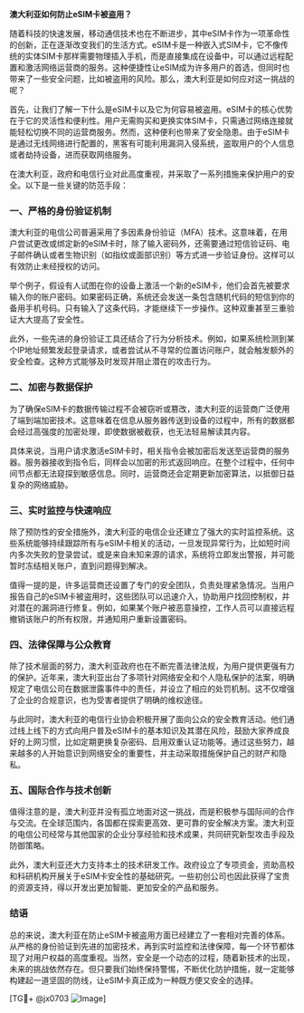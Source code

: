 **澳大利亚如何防止eSIM卡被盗用？**

随着科技的快速发展，移动通信技术也在不断进步，其中eSIM卡作为一项革命性的创新，正在逐渐改变我们的生活方式。eSIM卡是一种嵌入式SIM卡，它不像传统的实体SIM卡那样需要物理插入手机，而是直接集成在设备中，可以通过远程配置和激活网络运营商的服务。这种便捷性让eSIM成为许多用户的首选，但同时也带来了一些安全问题，比如被盗用的风险。那么，澳大利亚是如何应对这一挑战的呢？

首先，让我们了解一下什么是eSIM卡以及它为何容易被盗用。eSIM卡的核心优势在于它的灵活性和便利性。用户无需购买和更换实体SIM卡，只需通过网络连接就能轻松切换不同的运营商服务。然而，这种便利也带来了安全隐患。由于eSIM卡是通过无线网络进行配置的，黑客有可能利用漏洞入侵系统，盗取用户的个人信息或者劫持设备，进而获取网络服务。

在澳大利亚，政府和电信行业对此高度重视，并采取了一系列措施来保护用户的安全。以下是一些关键的防范手段：

### 一、严格的身份验证机制

澳大利亚的电信公司普遍采用了多因素身份验证（MFA）技术。这意味着，在用户尝试更改或绑定新的eSIM卡时，除了输入密码外，还需要通过短信验证码、电子邮件确认或者生物识别（如指纹或面部识别）等方式进一步验证身份。这样可以有效防止未经授权的访问。

举个例子，假设有人试图在你的设备上激活一个新的eSIM卡，他们会首先被要求输入你的账户密码。如果密码正确，系统还会发送一条包含随机代码的短信到你的备用手机号码。只有输入了这条代码，才能继续下一步操作。这种双重甚至三重验证大大提高了安全性。

此外，一些先进的身份验证工具还结合了行为分析技术。例如，如果系统检测到某个IP地址频繁发起登录请求，或者尝试从不寻常的位置访问账户，就会触发额外的安全检查。这种方式能够及时发现并阻止潜在的攻击行为。

### 二、加密与数据保护

为了确保eSIM卡的数据传输过程不会被窃听或篡改，澳大利亚的运营商广泛使用了端到端加密技术。这意味着在信息从服务器传送到设备的过程中，所有的数据都会经过高强度的加密处理，即使数据被截获，也无法轻易解读其内容。

具体来说，当用户请求激活eSIM卡时，相关指令会被加密后发送至运营商的服务器。服务器接收到指令后，同样会以加密的形式返回响应。在整个过程中，任何中间节点都无法窥探到敏感信息。同时，运营商还会定期更新加密算法，以抵御日益复杂的网络威胁。

### 三、实时监控与快速响应

除了预防性的安全措施外，澳大利亚的电信企业还建立了强大的实时监控系统。这些系统能够持续跟踪所有与eSIM卡相关的活动，一旦发现异常行为，比如短时间内多次失败的登录尝试，或是来自未知来源的请求，系统将立即发出警报，并可能暂时冻结相关账户，直到问题得到解决。

值得一提的是，许多运营商还设置了专门的安全团队，负责处理紧急情况。当用户报告自己的eSIM卡被盗用时，这些团队可以迅速介入，协助用户找回控制权，并对潜在的漏洞进行修复。例如，如果某个账户被恶意操控，工作人员可以直接远程撤销该账户的所有权限，并通知用户重新设置密码。

### 四、法律保障与公众教育

除了技术层面的努力，澳大利亚政府也在不断完善法律法规，为用户提供更强有力的保护。近年来，澳大利亚出台了多项针对网络安全和个人隐私保护的法案，明确规定了电信公司在数据泄露事件中的责任，并设立了相应的处罚机制。这不仅增强了企业的合规意识，也为受害者提供了明确的维权途径。

与此同时，澳大利亚的电信行业协会积极开展了面向公众的安全教育活动。他们通过线上线下的方式向用户普及eSIM卡的基本知识及其潜在风险，鼓励大家养成良好的上网习惯，比如定期更换复杂密码、启用双重认证功能等。通过这些努力，越来越多的人开始意识到网络安全的重要性，并主动采取措施保护自己的财产和隐私。

### 五、国际合作与技术创新

值得注意的是，澳大利亚并没有孤立地面对这一挑战，而是积极参与国际间的合作与交流。在全球范围内，各国都在探索更高效、更可靠的安全解决方案。澳大利亚的电信公司经常与其他国家的企业分享经验和技术成果，共同研究新型攻击手段及防御策略。

此外，澳大利亚还大力支持本土的技术研发工作。政府设立了专项资金，资助高校和科研机构开展关于eSIM卡安全性的基础研究。一些初创公司也因此获得了宝贵的资源支持，得以开发出更加智能、更加安全的产品和服务。

### 结语

总的来说，澳大利亚在防止eSIM卡被盗用方面已经建立了一套相对完善的体系。从严格的身份验证到先进的加密技术，再到实时监控和法律保障，每一个环节都体现了对用户权益的高度重视。当然，安全是一个动态的过程，随着新技术的出现，未来的挑战依然存在。但只要我们始终保持警惕，不断优化防护措施，就一定能够构建起一道坚固的防线，让eSIM卡真正成为一种既方便又安全的选择。

[TG💪+ @jx0703 ![Image](https://github.com/user-attachments/assets/dbca1d08-cadb-493c-b0ec-ad6f7a83f270)]